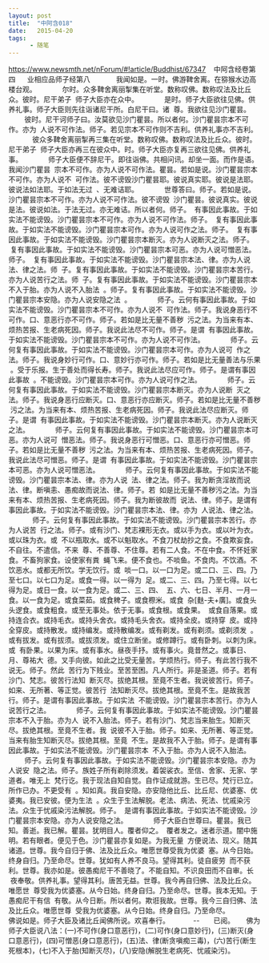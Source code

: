 ```yaml
---
layout: post
title:  "中阿含018"
date:   2015-04-20
tags:
      - 随笔
---
```



https://www.newsmth.net/nForum/#!article/Buddhist/67347
 
 中阿含经卷第四
   
 业相应品师子经第八
   
 　　我闻如是。一时。佛游鞞舍离。在猕猴水边高楼台观。
   
 　　尔时。众多鞞舍离丽掣集在听堂。数称叹佛。数称叹法及比丘众。彼时。尼干弟子
 师子大臣亦在众中。
   
 　　是时。师子大臣欲往见佛。供养礼事。师子大臣则先往诣诸尼干所。白尼干曰。诸
 尊。我欲往见沙门瞿昙。
   
 　　彼时。尼干诃师子曰。汝莫欲见沙门瞿昙。所以者何。沙门瞿昙宗本不可作。亦为
 人说不可作法。师子。若见宗本不可作则不吉利。供养礼事亦不吉利。
   
 　　彼众多鞞舍离丽掣再三集在听堂。数称叹佛。数称叹法及比丘众。彼时。尼干弟子
 师子大臣亦再三在彼众中。时。师子大臣亦复再三欲往见佛。供养礼事。
   
 　　师子大臣便不辞尼干。即往诣佛。共相问讯。却坐一面。而作是语。我闻沙门瞿昙
 宗本不可作。亦为人说不可作法。瞿昙。若如是说。沙门瞿昙宗本不可作。亦为人说不
 可作法。彼不谤毁沙门瞿昙耶。彼说真实耶。彼说是法耶。彼说法如法耶。于如法无过
 、无难诘耶。
   
 　　世尊答曰。师子。若如是说。沙门瞿昙宗本不可作。亦为人说不可作法。彼不谤毁
 沙门瞿昙。彼说真实。彼说是法。彼说如法。于法无过。亦无难诘。所以者何。师子。
 有事因此事故。于如实法不能谤毁。沙门瞿昙宗本不可作。亦为人说不可作法。师子。
 复有事因此事故。于如实法不能谤毁。沙门瞿昙宗本可作。亦为人说可作之法。师子。
 复有事因此事故。于如实法不能谤毁。沙门瞿昙宗本断灭。亦为人说断灭之法。师子。
 复有事因此事故。于如实法不能谤毁。沙门瞿昙宗本可恶。亦为人说可憎恶法。师子。
 复有事因此事故。于如实法不能谤毁。沙门瞿昙宗本法、律。亦为人说法、律之法。师
 子。复有事因此事故。于如实法不能谤毁。沙门瞿昙宗本苦行。亦为人说苦行之法。师
 子。复有事因此事故。于如实法不能谤毁。沙门瞿昙宗本不入于胎。亦为人说不入胎法
 。师子。复有事因此事故。于如实法不能谤毁。沙门瞿昙宗本安隐。亦为人说安隐之法
 。
   
 　　师子。云何有事因此事故。于如实法不能谤毁。沙门瞿昙宗本不可作。亦为人说不
 可作法。师子。我说身恶行不可作。口、意恶行亦不可作。师子。若如是比无量不善秽
 污之法。为当来有本、烦热苦报、生老病死因。师子。我说此法尽不可作。师子。是谓
 有事因此事故。于如实法不能谤毁。沙门瞿昙宗本不可作。亦为人说不可作法。
   
 　　师子。云何复有事因此事故。于如实法不能谤毁。沙门瞿昙宗本可作。亦为人说可
 作之法。师子。我说身妙行可作。口、意妙行亦可作。师子。若如是比无量善法与乐果
 。受于乐报。生于善处而得长寿。师子。我说此法尽应可作。师子。是谓有事因此事故
 。不能谤毁。沙门瞿昙宗本可作。亦为人说可作之法。
   
 　　师子。云何复有事因此事故。于如实法不能谤毁。沙门瞿昙宗本断灭。亦为人说断
 灭之法。师子。我说身恶行应断灭。口、意恶行亦应断灭。师子。若如是比无量不善秽
 污之法。为当来有本、烦热苦报、生老病死因。师子。我说此法尽应断灭。师子。是谓
 有事因此事故。于如实法不能谤毁。沙门瞿昙宗本断灭。亦为人说断灭之法。
   
 　　师子。云何复有事因此事故。于如实法不能谤毁。沙门瞿昙宗本可恶。亦为人说可
 憎恶法。师子。我说身恶行可憎恶。口、意恶行亦可憎恶。师子。若如是比无量不善秽
 污之法。为当来有本、烦热苦报、生老病死因。师子。我说此法尽可憎恶。师子。是谓
 有事因此事故。于如实法不能谤毁。沙门瞿昙宗本可恶。亦为人说可憎恶法。
   
 　　师子。云何复有事因此事故。于如实法不能谤毁。沙门瞿昙宗本法、律。亦为人说
 法、律之法。师子。我为断贪淫故而说法、律。断嗔恚、愚痴故而说法、律。师子。若
 如是比无量不善秽污之法。为当来有本、烦热苦报、生老病死因。师子。我为断彼故而
 说法、律。师子。是谓有事因此事故。于如实法不能谤毁。沙门瞿昙宗本法、律。亦为
 人说法、律之法。
   
 　　师子。云何复有事因此事故。于如实法不能谤毁。沙门瞿昙宗本苦行。亦为人说苦
 行之法。师子。或有沙门、梵志裸形无衣。或以手为衣。或以叶为衣。或以珠为衣。或
 不以瓶取水。或不以魁取水。不食刀杖劫抄之食。不食欺妄食。不自往。不遣信。不来
 尊、不善尊、不住尊。若有二人食。不在中食。不怀妊家食。不畜狗家食。设使家有粪
 蝇飞来。便不食也。不啖鱼。不食肉。不饮酒。不饮恶水。或都无所饮。学无饮行。或
 啖一口。以一口为足。或二口、三、四。乃至七口。以七口为足。或食一得。以一得为
 足。或二、三、四。乃至七得。以七得为足。或日一食。以一食为足。或二、三、四、
 五、六、七日、半月、一月一食。以一食为足。或食菜茹。或食稗子。或食穄米。或食
 杂\[麩-夫+廣\]。或食头头逻食。或食粗食。或至无事处。依于无事。或食根。或食果。
 或食自落果。或持连合衣。或持毛衣。或持头舍衣。或持毛头舍衣。或持全皮。或持穿
 皮。或持全穿皮。或持散发。或持编发。或持散编发。或有剃发。或有剃须。或剃须发
 。或有拔发。或有拔须。或拔须发。或住立断坐。或修蹲行。或有卧刺。以刺为床。或
 有卧果。以果为床。或有事水。昼夜手抒。或有事火。竟昔然之。或事日、月、尊祐大
 德。叉手向彼。如此之比受无量苦。学烦热行。师子。有此苦行我不说无。师子。然此
 苦行为下贱业。至苦至困。凡人所行。非是圣道。师子。若有沙门、梵志。彼苦行法知
 断灭尽。拔绝其根。至竟不生者。我说彼苦行。师子。如来、无所著、等正觉。彼苦行
 法知断灭尽。拔绝其根。至竟不生。是故我苦行。师子。是谓有事因此事故。于如实法
 不能谤毁。沙门瞿昙宗本苦行。亦为人说苦行之法。
   
 　　师子。云何复有事因此事故。于如实法不能谤毁。沙门瞿昙宗本不入于胎。亦为人
 说不入胎法。师子。若有沙门、梵志当来胎生。知断灭尽。拔绝其根。至竟不生者。我
 说彼不入于胎。师子。如来、无所著、等正觉。当来有胎生知断灭尽。拔绝其根。至竟
 不生。是故我不入于胎。师子。是谓有事因此事故。于如实法不能谤毁。沙门瞿昙宗本
 不入于胎。亦为人说不入胎法。
   
 　　师子。云何复有事因此事故。于如实法不能谤毁。沙门瞿昙宗本安隐。亦为人说安
 隐之法。师子。族姓子所有剃除须发。着袈裟衣。至信、舍家、无家、学道者。唯无上
 梵行讫。我于现法自知自觉。自作证成就游。生已尽。梵行已立。所作已办。不更受有
 。知如真。我自安隐。亦安隐他比丘、比丘尼、优婆塞、优婆夷。我已安彼。便为生法
 。众生于生法解脱。老法、病法、死法、忧戚染污法。众生于忧戚染污法解脱。师子。
 是谓有事因此事故。于如实法不能谤毁。沙门瞿昙宗本安隐。亦为人说安隐之法。
   
 　　师子大臣白世尊曰。瞿昙。我已知。善逝。我已解。瞿昙。犹明目人。覆者仰之。
 覆者发之。迷者示道。闇中施明。若有眼者。便见于色。沙门瞿昙亦复如是。为我无量
 方便说法、现义。随其诸道。世尊。我今自归于佛、法及比丘众。唯愿世尊受我为优婆
 塞。从今日始。终身自归。乃至命尽。世尊。犹如有人养不良马。望得其利。徒自疲劳
 而不获利。世尊。我亦如是。彼愚痴尼干不善晓了。不能自知。不识良田而不自审。长
 夜奉敬。供养礼事。望得其利。唐苦无益。世尊。我今再自归佛、法及比丘众。唯愿世
 尊受我为优婆塞。从今日始。终身自归。乃至命尽。世尊。我本无知。于愚痴尼干有信
 有敬。从今日断。所以者何。欺诳我故。世尊。我今三自归佛、法及比丘众。唯愿世尊
 受我为优婆塞。从今日始。终身自归。乃至命尽。
   
 　　佛说如是。师子大臣及诸比丘闻佛所说。欢喜奉行。  
   
   
 \--
    
 已阅。
   
 佛为师子大臣说八法：(一)不可作(身口意恶行)，(二)可作(身口意妙行)，(三)断灭(身口意恶行)，(四)可憎恶(身口意恶行)，(五)法、律(断贪嗔痴三毒)，(六)苦行(断生死根本)，(七)不入于胎(知断灭尽)，(八)安隐(解脱生老病死、忧戚染污)。
  
 

